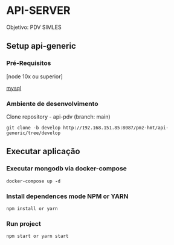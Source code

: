 # API-SERVER

Objetivo: PDV SIMLES

## Setup api-generic

### Pré-Requisitos

[node 10x ou superior]

[mysql](https://https://www.mysql.com/downloads)


### Ambiente de desenvolvimento 

Clone repository - api-pdv (branch: main)

    git clone -b develop http://192.168.151.85:8087/pmz-hmt/api-generic/tree/develop 


## Executar aplicação 

### Executar mongodb via docker-compose
```
docker-compose up -d
```

### Install dependences mode NPM or YARN
```
npm install or yarn 
```

### Run project
```
npm start or yarn start
```